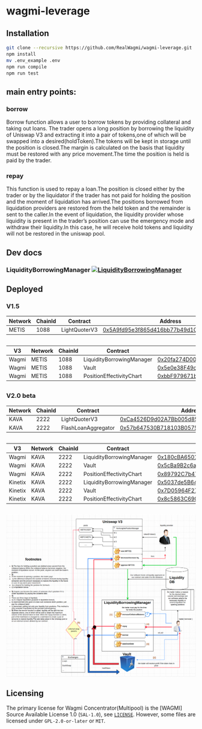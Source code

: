 # wagmi-leverage

## Installation
```bash
git clone --recursive https://github.com/RealWagmi/wagmi-leverage.git
npm install
mv .env_example .env
npm run compile
npm run test
```

## main entry points:

### borrow

Borrow function allows a user to borrow tokens by providing collateral and taking out loans.
The trader opens a long position by borrowing the liquidity of Uniswap V3 and extracting it into a pair of tokens,one of which will be swapped into a desired(holdToken).The tokens will be kept in storage until the position is closed.The margin is calculated on the basis that liquidity must be restored with any price movement.The time the position is held is paid by the trader.

### repay

This function is used to repay a loan.The position is closed either by the trader or by the liquidator if the trader has not paid for holding the position and the moment of liquidation has arrived.The positions borrowed from liquidation providers are restored from the held token and the remainder is sent to the caller.In the event of liquidation, the liquidity provider whose liquidity is present in the trader’s position can use the emergency mode and withdraw their liquidity.In this case, he will receive hold tokens and liquidity will not be restored in the uniswap pool.


## Dev docs
### LiquidityBorrowingManager [![LiquidityBorrowingManager](https://img.shields.io/badge/docs-%F0%9F%93%84-yellow)](./docs/LiquidityBorrowingManager.md)

## Deployed

### V1.5

| Network | ChainId | Contract | Address |
|------| ------- | -----| -----|
| METIS | 1088 | LightQuoterV3 | [0x5A9fd95e3f865d416bb77b49d1Cca8109FcAbfE5](https://explorer.metis.io/address/0x5A9fd95e3f865d416bb77b49d1Cca8109FcAbfE5) |

##



| V3 | Network | ChainId | Contract | Address |
|------|------| ------- | -----| -----|
| Wagmi | METIS | 1088 | LiquidityBorrowingManager | [0x20fa274D00fF4917A13cD464FDbB200475B6EaBd](https://explorer.metis.io/address/0x20fa274D00fF4917A13cD464FDbB200475B6EaBd) |
| Wagmi | METIS | 1088 | Vault| [0x5e0e38F49c89D2535D12459a3Cab40dB6D2f7fC9](https://explorer.metis.io/address/0x5e0e38F49c89D2535D12459a3Cab40dB6D2f7fC9) |
| Wagmi | METIS | 1088 | PositionEffectivityChart| [0xbbF979671b95fB27Ab19d817Fc41E6F51D4a9Bf9](https://explorer.metis.io/address/0xbbF979671b95fB27Ab19d817Fc41E6F51D4a9Bf9) |

##

### V2.0 beta

| Network | ChainId | Contract | Address |
|------| ------- | -----| -----|
| KAVA | 2222 | LightQuoterV3 | [0xCa4526D9d02A7Bb005d850c2176E8aE30B970149](https://kavascan.com/address/0xCa4526D9d02A7Bb005d850c2176E8aE30B970149) |
| KAVA | 2222 | FlashLoanAggregator | [0x57b647530B718103B05751278C4835B068FDC491](https://kavascan.com/address/0x57b647530B718103B05751278C4835B068FDC491) |
##

| V3 | Network | ChainId | Contract | Address |
|------|------| ------- | -----| -----|
| Wagmi | KAVA | 2222 | LiquidityBorrowingManager | [0x180cBA6501ECc1E64D66Cf9658ad8BBF5B821deF](https://explorer.metis.io/address/0x180cBA6501ECc1E64D66Cf9658ad8BBF5B821deF) |
| Wagmi | KAVA | 2222 | Vault| [0x5cBa9B2c6a7004C120481ACa72ab4CA75E516AED](https://explorer.metis.io/address/0x5cBa9B2c6a7004C120481ACa72ab4CA75E516AED) |
| Wagmi | KAVA | 2222 | PositionEffectivityChart| [0x89792C7b478cf25220EE7fCF0F445Ea134A992f4](https://explorer.metis.io/address/0x89792C7b478cf25220EE7fCF0F445Ea134A992f4) |
| Kinetix | KAVA | 2222 | LiquidityBorrowingManager | [0x5037de5B646AF604f964Dd86c0D9719459122454](https://explorer.metis.io/address/0x5037de5B646AF604f964Dd86c0D9719459122454) |
| Kinetix | KAVA | 2222 | Vault| [0x7D05964F271Cb30a2DD18DcE7363e1155a5bA1Ff](https://explorer.metis.io/address/0x7D05964F271Cb30a2DD18DcE7363e1155a5bA1Ff) |
| Kinetix | KAVA | 2222 | PositionEffectivityChart| [0x8c5863C690e99e4625789f7ebb7374b5CD091895](https://explorer.metis.io/address/0x8c5863C690e99e4625789f7ebb7374b5CD091895) |


##

![](1.png "Title")

## Licensing

The primary license for Wagmi Concentrator(Multipool) is the [WAGMI] Source Available License 1.0 (`SAL-1.0`), see [`LICENSE`](./LICENSE.md). However, some files are licensed under `GPL-2.0-or-later` or `MIT`.